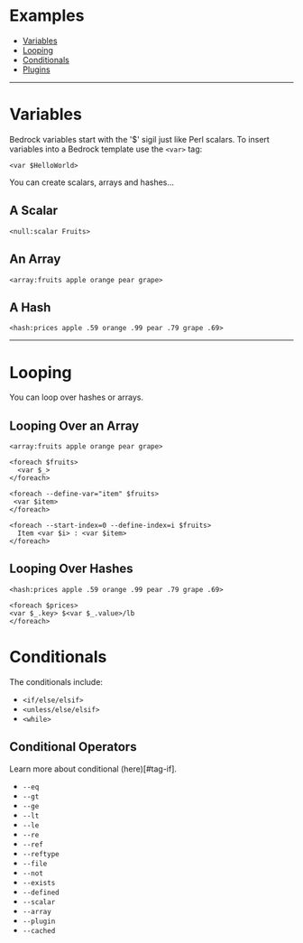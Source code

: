 # Examples

* [Variables](#variables)
* [Looping](#looping)
* [Conditionals](#conditionals)
* [Plugins](#plugins)

---

# Variables

Bedrock variables start with the '$' sigil just like Perl scalars. To
insert variables into a Bedrock template use the `<var>` tag:

```
<var $HelloWorld>
```

You can create scalars, arrays and hashes...

## A Scalar

```
<null:scalar Fruits>
```

## An Array

```
<array:fruits apple orange pear grape>
```

## A Hash

```
<hash:prices apple .59 orange .99 pear .79 grape .69>
```

---

# Looping

You can loop over hashes or arrays.

## Looping Over an Array

```
<array:fruits apple orange pear grape>

<foreach $fruits>
  <var $_>
</foreach>

<foreach --define-var="item" $fruits>
 <var $item>
</foreach>

<foreach --start-index=0 --define-index=i $fruits>
  Item <var $i> : <var $item>
</foreach>
```

## Looping Over Hashes

```
<hash:prices apple .59 orange .99 pear .79 grape .69>

<foreach $prices>
<var $_.key> $<var $_.value>/lb
</foreach>

```

# Conditionals

The conditionals include:

* `<if/else/elsif>`
* `<unless/else/elsif>`
* `<while>`

## Conditional Operators

Learn more about conditional (here)[#tag-if].

* `--eq`
* `--gt`
* `--ge`
* `--lt`
* `--le`
* `--re`
* `--ref`
* `--reftype`
* `--file`
* `--not`
* `--exists`
* `--defined`
* `--scalar`
* `--array`
* `--plugin`
* `--cached`

